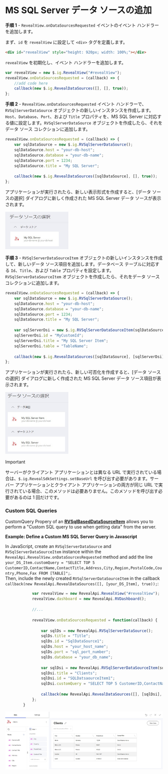 # MS SQL Server データ ソースの追加

**手順 1** - `RevealView.onDataSourcesRequested` イベントのイベント ハンドラーを追加します。

まず、`id` を `revealView` に設定して `<div>` タグを定義します。

```html
<div id="revealView" style="height: 920px; width: 100%;"></div>
```

`revealView` を初期化し、イベント ハンドラーを追加します。

```javascript
var revealView = new $.ig.RevealView("#revealView");
revealView.onDataSourcesRequested = (callback) => {
    //add code here
    callback(new $.ig.RevealDataSources([], [], true));
};
```

**手順 2** - `RevealView.onDataSourcesRequested` イベント ハンドラーで、`RVSqlServerDataSource` オブジェクトの新しいインスタンスを作成します。`Host`、`Database`、`Port`、および `Title` プロパティを、MS SQL Server に対応する値に設定します。`RVSqlServerDataSource` オブジェクトを作成したら、それをデータ ソース コレクションに追加します。

```javascript
revealView.onDataSourcesRequested = (callback) => {
    var sqlDataSource = new $.ig.RVSqlServerDataSource();
    sqlDataSource.host = "your-db-host";
    sqlDataSource.database = "your-db-name";
    sqlDataSource.port = 1234;
    sqlDataSource.title = "My SQL Server";

    callback(new $.ig.RevealDataSources([sqlDataSource], [], true));
};
```

アプリケーションが実行されたら、新しい表示形式を作成すると、[データ ソースの選択] ダイアログに新しく作成された  MS SQL Server データ ソースが表示されます。

<img src="images/ms-sql-server-data-source.jpg" alt="" width="40%"/>

**手順 3** - `RVSqlServerDataSourceItem` オブジェクトの新しいインスタンスを作成して、新しいデータ ソース項目を追加します。データベース テーブルに対応する `Id`、`Title`、および `Table` プロパティを設定します。`RVSqlServerDataSourceItem` オブジェクトを作成したら、それをデータ ソース コレクションに追加します。

```javascript
revealView.onDataSourcesRequested = (callback) => {
    var sqlDataSource = new $.ig.RVSqlServerDataSource();
    sqlDataSource.host = "your-db-host";
    sqlDataSource.database = "your-db-name";
    sqlDataSource.port = 1234;
    sqlDataSource.title = "My SQL Server";

    var sqlServerDsi = new $.ig.RVSqlServerDataSourceItem(sqlDataSource);
    sqlServerDsi.id = "MyCustomId";
    sqlServerDsi.title = "My SQL Server Item";
    sqlServerDsi.table = "TableName";    

    callback(new $.ig.RevealDataSources([sqlDataSource], [sqlServerDsi], true));
};
```

アプリケーションが実行されたら、新しい可否化を作成すると、[データ ソースの選択] ダイアログに新しく作成された MS SQL Server データ ソース項目が表示されます。

<img src="images/ms-sql-server-data-source-item.jpg" alt="" width="40%"/>

> [!IMPORTANT]
> サーバーがクライアント アプリケーションとは異なる URL で実行されている場合は、`$.ig.RevealSdkSettings.setBaseUrl` を呼び出す必要があります。サーバー アプリケーションとクライアント アプリケーションの両方が同じ URL で実行されている場合、このメソッドは必要ありません。このメソッドを呼び出す必要があるのは 1 回だけです。


### Custom SQL Queries

CustomQuery Propery of an [**RVSqlBasedDataSourceItem**](https://help.revealbi.io/api/aspnet/latest/Reveal.Sdk.RVSqlBasedDataSourceItem.html#properties) allows you to perform a "Custom SQL query to use when getting data" from the server.


**Example: Define a Custom MS SQL Server Query in Javascript**

In JavaScript, create an `RVSqlServerDataSource` and `RVSqlServerDataSourceItem` instance within the `RevealApi.RevealView.onDataSourcesRequested` method and add the line `your_DS_Item.customQuery = "SELECT TOP 5 CustomerID,ContactName,ContactTitle,Address,City,Region,PostalCode,Country,Phone,Fax FROM [TABLE]";`.
<br>
Then, include the newly created `RVSqlServerDataSourceItem` in the callback `callback(new RevealApi.RevealDataSources([], [your_DS_Item], true));`:

```javascript
            var revealView = new RevealApi.RevealView("#revealView");
            revealView.dashboard = new RevealApi.RVDashboard();

            //...

            revealView.onDataSourcesRequested = function(callback) {

                var sqlDs = new RevealApi.RVSqlServerDataSource();
                sqlDs.title = "Title";
                sqlDs.id = "SqlDataSource1";
                sqlDs.host = "your_host_name";
                sqlDs.port = "sql_port_number";
                sqlDs.database = "your_db_name";

                var sqlDsi = new RevealApi.RVSqlServerDataSourceItem(sqlDs);
                sqlDsi.title = "Clients";
                sqlDsi.id = "SQLDatsaourceItem1";
                sqlDsi.customQuery = "SELECT TOP 5 CustomerID,ContactName,ContactTitle,Address,City,Region,PostalCode,Country,Phone,Fax FROM [TABLE]";

                callback(new RevealApi.RevealDataSources([], [sqlDsi], true));
            };
        }
```

![](images/custom-query-web.jpg)
